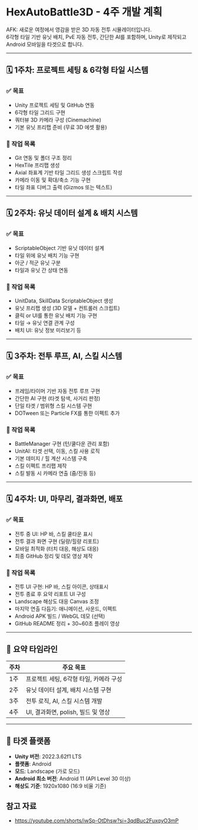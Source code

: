 # HexAutoBattle3D - 4주 개발 계획

AFK: 새로운 여정에서 영감을 받은 3D 자동 전투 시뮬레이터입니다.  
6각형 타일 기반 유닛 배치, PvE 자동 전투, 간단한 AI를 포함하며, Unity로 제작되고 Android 모바일을 타겟으로 합니다.

---

## 🗓️ 1주차: 프로젝트 세팅 & 6각형 타일 시스템

### ✅ 목표
- Unity 프로젝트 세팅 및 GitHub 연동
- 6각형 타일 그리드 구현
- 쿼터뷰 3D 카메라 구성 (Cinemachine)
- 기본 유닛 프리팹 준비 (무료 3D 에셋 활용)

### 🔧 작업 목록
- Git 연동 및 폴더 구조 정리
- HexTile 프리팹 생성
- Axial 좌표계 기반 타일 그리드 생성 스크립트 작성
- 카메라 이동 및 확대/축소 기능 구현
- 타일 좌표 디버그 출력 (Gizmos 또는 텍스트)

---

## 🗓️ 2주차: 유닛 데이터 설계 & 배치 시스템

### ✅ 목표
- ScriptableObject 기반 유닛 데이터 설계
- 타일 위에 유닛 배치 기능 구현
- 아군 / 적군 유닛 구분
- 타일과 유닛 간 상태 연동

### 🔧 작업 목록
- UnitData, SkillData ScriptableObject 생성
- 유닛 프리팹 생성 (3D 모델 + 컨트롤러 스크립트)
- 클릭 or UI를 통한 유닛 배치 기능 구현
- 타일 → 유닛 연결 관계 구성
- 배치 UI: 유닛 정보 미리보기 등

---

## 🗓️ 3주차: 전투 루프, AI, 스킬 시스템

### ✅ 목표
- 프레임/타이머 기반 자동 전투 루프 구현
- 간단한 AI 구현 (타겟 탐색, 사거리 판정)
- 단일 타겟 / 범위형 스킬 시스템 구현
- DOTween 또는 Particle FX를 통한 이펙트 추가

### 🔧 작업 목록
- BattleManager 구현 (턴/쿨다운 관리 포함)
- UnitAI: 타겟 선택, 이동, 스킬 사용 로직
- 기본 데미지 / 힐 계산 시스템 구축
- 스킬 이펙트 프리팹 제작
- 스킬 발동 시 카메라 연출 (줌/진동 등)

---

## 🗓️ 4주차: UI, 마무리, 결과화면, 배포

### ✅ 목표
- 전투 중 UI: HP 바, 스킬 쿨타운 표시
- 전투 결과 화면 구현 (딜량/힐량 리포트)
- 모바일 최적화 (터치 대응, 해상도 대응)
- 최종 GitHub 정리 및 데모 영상 제작

### 🔧 작업 목록
- 전투 UI 구현: HP 바, 스킬 아이콘, 상태표시
- 전투 종료 후 요약 리포트 UI 구성
- Landscape 해상도 대응 Canvas 조정
- 마지막 연출 다듬기: 애니메이션, 사운드, 이펙트
- Android APK 빌드 / WebGL 데모 (선택)
- GitHub README 정리 + 30~60초 플레이 영상

---

## 📌 요약 타임라인

| 주차 | 주요 목표                             |
|------|----------------------------------------|
| 1주  | 프로젝트 세팅, 6각형 타일, 카메라 구성 |
| 2주  | 유닛 데이터 설계, 배치 시스템 구현     |
| 3주  | 전투 로직, AI, 스킬 시스템 개발        |
| 4주  | UI, 결과화면, polish, 빌드 및 영상     |

---

## 📱 타겟 플랫폼

- **Unity 버전**: 2022.3.62f1 LTS  
- **플랫폼**: Android  
- **모드**: Landscape (가로 모드)  
- **Android 최소 버전**: Android 11 (API Level 30 이상)  
- **해상도 기준**: 1920x1080 (16:9 비율 기준)  

## 참고 자료

- https://youtube.com/shorts/iwSp-OtDhsw?si=3qdBuc2FuxqyO3mP